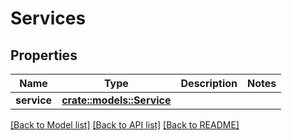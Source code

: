 # Services

## Properties

Name | Type | Description | Notes
------------ | ------------- | ------------- | -------------
**service** | [**crate::models::Service**](Service.md) |  | 

[[Back to Model list]](../README.md#documentation-for-models) [[Back to API list]](../README.md#documentation-for-api-endpoints) [[Back to README]](../README.md)


